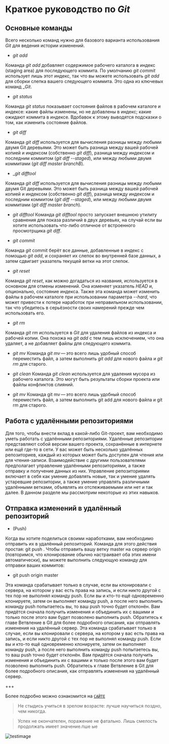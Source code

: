 # Краткое руководство по _Git_
## Основные команды


Всего несколько команд нужно для базового варианта использования _Git_  для ведения истории изменений.

* _git add_

Команда _git add_ добавляет содержимое рабочего каталога в индекс (staging area) для последующего коммита. По умолчанию _git commit_ использует лишь этот индекс, так что вы можете использовать _git add_ для сборки слепка вашего следующего коммита. Это одна из ключевых команд __Git_.

* _git status_

Команда _git status_ показывает состояния файлов в рабочем каталоге и индексе: какие файлы изменены, но не добавлены в индекс; какие ожидают коммита в индексе. Вдобавок к этому выводятся подсказки о том, как изменить состояние файлов.

* _git diff_

Команда _git diff_ используется для вычисления разницы между любыми двумя Git деревьями. Это может быть разница между вашей рабочей копией и индексом (собственно _git diff_), разница между индексом и последним коммитом (_git diff --staged_), или между любыми двумя коммитами (_git diff master branchB_).

* __git difftool_

Команда _git diff_ используется для вычисления разницы между любыми двумя Git деревьями. Это может быть разница между вашей рабочей копией и индексом (собственно _git diff_), разница между индексом и последним коммитом (_git diff --staged_), или между любыми двумя коммитами (_git diff master branch_).

* _git difftool_
Команда _git difftool_ просто запускает внешнюю утилиту сравнения для показа различий в двух деревьях, на случай если вы хотите использовать что-либо отличное от встроенного просмотрщика _git diff_.

* _git commit_

Команда _git_ commit берёт все данные, добавленные в индекс с помощью _git add_, и сохраняет их слепок во внутренней базе данных, а затем сдвигает указатель текущей ветки на этот слепок. 

* _git reset_

Команда _git reset_, как можно догадаться из названия, используется в основном для отмены изменений. Она изменяет указатель _HEAD_ и, опционально, состояние индекса. Также эта команда может изменить файлы в рабочем каталоге при использовании параметра --_hard_, что может привести к потере наработок при неправильном использовании, так что убедитесь в серьёзности своих намерений прежде чем использовать его.

* _git rm_

Команда _git rm_ используется в _Git_ для удаления файлов из индекса и рабочей копии. Она похожа на _git add_ с тем лишь исключением, что она удаляет, а не добавляет файлы для следующего коммита.

* _git mv_
Команда _git_ _mv_ — это всего лишь удобный способ переместить файл, а затем выполнить _git add_ для нового файла и _git rm_ для старого.

* _git clean_
Команда _git clean_ используется для удаления мусора из рабочего каталога. Это могут быть результаты сборки проекта или файлы конфликтов слияний.

* _git mv_
Команда git mv — это всего лишь удобный способ переместить файл, а затем выполнить git add для нового файла и git rm для старого.



## Работа с удалёнными репозиториями

Для того, чтобы внести вклад в какой-либо Git-проект, вам необходимо уметь работать с удалёнными репозиториями. Удалённые репозитории представляют собой версии вашего проекта, сохранённые в интернете или ещё где-то в сети. У вас может быть несколько удалённых репозиториев, каждый из которых может быть доступен для чтения или для чтения-записи. Взаимодействие с другими пользователями предполагает управление удалёнными репозиториями, а также отправку и получение данных из них. Управление репозиториями включает в себя как умение добавлять новые, так и умение удалять устаревшие репозитории, а также умение управлять различными удалёнными ветками, объявлять их отслеживаемыми или нет и так далее. В данном разделе мы рассмотрим некоторые из этих навыков.

## Отправка изменений в удалённый репозиторий 

* (Push)


Когда вы хотите поделиться своими наработками, вам необходимо отправить их в удалённый репозиторий. Команда для этого действия простая: git push <remote-name> <branch-name>. Чтобы отправить вашу ветку master на сервер origin (повторимся, что клонирование обычно настраивает оба этих имени автоматически), вы можете выполнить следующую команду для отправки ваших коммитов:

* git push origin master

Эта команда срабатывает только в случае, если вы клонировали с сервера, на котором у вас есть права на запись, и если никто другой с тех пор не выполнял команду push. Если вы и кто-то ещё одновременно клонируете, затем он выполняет команду push, а после него выполнить команду push попытаетесь вы, то ваш push точно будет отклонён. Вам придётся сначала получить изменения и объединить их с вашими и только после этого вам будет позволено выполнить push. Обратитесь к главе Ветвление в Git для более подробного описания, как отправлять изменения на удалённый сервер.
Эта команда срабатывает только в случае, если вы клонировали с сервера, на котором у вас есть права на запись, и если никто другой с тех пор не выполнял команду push. Если вы и кто-то ещё одновременно клонируете, затем он выполняет команду push, а после него выполнить команду push попытаетесь вы, то ваш push точно будет отклонён. Вам придётся сначала получить изменения и объединить их с вашими и только после этого вам будет позволено выполнить push. Обратитесь к главе Ветвление в Git для более подробного описания, как отправлять изменения на удалённый сервер.


+++



Более подробно можно ознакомится на
<code>[САЙТЕ](git-scm.com)
</code>
>Не стыдись учиться в зрелом возрасте: лучше научиться поздно, чем никогда.

 >Успех не окончателен, поражение не фатально. Лишь смелость продолжать имеет значение.пше ые

![testimage](phototest.png)
